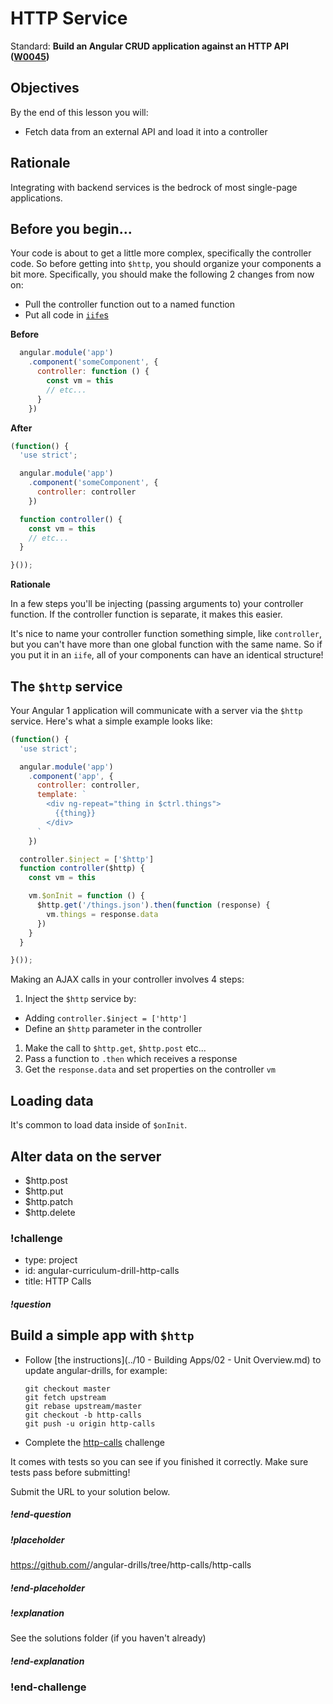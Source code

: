 # HTTP Service

Standard: **Build an Angular CRUD application against an HTTP API (<a href="#">W0045</a>)**

## Objectives

By the end of this lesson you will:

- Fetch data from an external API and load it into a controller

## Rationale

Integrating with backend services is the bedrock of most single-page applications.

## Before you begin...

Your code is about to get a little more complex, specifically the controller code.  So before getting into `$http`, you should organize your components a bit more.  Specifically, you should make the following 2 changes from now on:

- Pull the controller function out to a named function
- Put all code in [`iife`s](https://github.com/johnpapa/angular-styleguide/tree/master/a1#iife)

**Before**

```js
  angular.module('app')
    .component('someComponent', {
      controller: function () {
        const vm = this
        // etc...
      }
    })
```

**After**

```js
(function() {
  'use strict';

  angular.module('app')
    .component('someComponent', {
      controller: controller
    })

  function controller() {
    const vm = this
    // etc...
  }

}());
```

**Rationale**

In a few steps you'll be injecting (passing arguments to) your controller function.  If the controller function is separate, it makes this easier.

It's nice to name your controller function something simple, like `controller`, but you can't have more than one global function with the same name.  So if you put it in an `iife`, all of your components can have an identical structure!

## The `$http` service

Your Angular 1 application will communicate with a server via the `$http` service.  Here's what a simple example looks like:

```js
(function() {
  'use strict';

  angular.module('app')
    .component('app', {
      controller: controller,
      template: `
        <div ng-repeat="thing in $ctrl.things">
          {{thing}}
        </div>
      `
    })

  controller.$inject = ['$http']
  function controller($http) {
    const vm = this

    vm.$onInit = function () {
      $http.get('/things.json').then(function (response) {
        vm.things = response.data
      })
    }
  }

}());
```

Making an AJAX calls in your controller involves 4 steps:

1. Inject the `$http` service by:
  - Adding `controller.$inject = ['http']`
  - Define an `$http` parameter in the controller
1. Make the call to `$http.get`, `$http.post` etc...
1. Pass a function to `.then` which receives a response
1. Get the `response.data` and set properties on the controller `vm`

## Loading data

It's common to load data inside of `$onInit`.

## Alter data on the server

* $http.post
* $http.put
* $http.patch
* $http.delete

### !challenge
* type: project
* id: angular-curriculum-drill-http-calls
* title: HTTP Calls

##### !question
## Build a simple app with `$http`

- Follow [the instructions](../10 - Building Apps/02 - Unit Overview.md) to update angular-drills, for example:

  ```
  git checkout master
  git fetch upstream
  git rebase upstream/master
  git checkout -b http-calls
  git push -u origin http-calls
  ```
- Complete the [http-calls](https://github.com/gSchool/angular-drills/tree/master/http-calls) challenge

It comes with tests so you can see if you finished it correctly.  Make sure tests pass before submitting!

Submit the URL to your solution below.
##### !end-question

##### !placeholder
https://github.com/<your name>/angular-drills/tree/http-calls/http-calls
##### !end-placeholder

##### !explanation
See the solutions folder (if you haven't already)
##### !end-explanation
### !end-challenge
